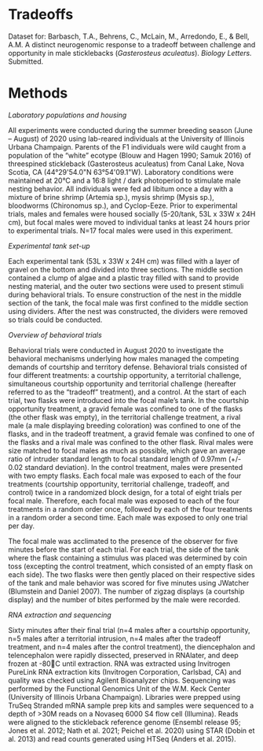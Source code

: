 # Tradeoffs
Dataset for: Barbasch, T.A., Behrens, C., McLain, M., Arredondo, E., & Bell, A.M. A distinct neurogenomic response to a tradeoff between challenge and opportunity in male sticklebacks (_Gasterosteus aculeatus_). _Biology Letters._ Submitted.

# Methods
_Laboratory populations and housing_

All experiments were conducted during the summer breeding season (June – August) of 2020 using lab-reared individuals at the University of Illinois Urbana Champaign. Parents of the F1 individuals were wild caught from a population of the “white” ecotype (Blouw and Hagen 1990; Samuk 2016) of threespined stickleback (Gasterosteus aculeatus) from Canal Lake, Nova Scotia, CA (44°29'54.0"N 63°54'09.1"W). Laboratory conditions were maintained at 20°C and a 16:8 light / dark photoperiod to stimulate male nesting behavior. All individuals were fed ad libitum once a day with a mixture of brine shrimp (Artemia sp.), mysis shrimp (Mysis sp.), bloodworms (Chironomus sp.), and Cyclop-Eeze. Prior to experimental trials, males and females were housed socially (5-20/tank, 53L x 33W x 24H cm), but focal males were moved to individual tanks at least 24 hours prior to experimental trials. N=17 focal males were used in this experiment.

_Experimental tank set-up_

Each experimental tank (53L x 33W x 24H cm) was filled with a layer of gravel on the bottom and divided into three sections. The middle section contained a clump of algae and a plastic tray filled with sand to provide nesting material, and the outer two sections were used to present stimuli during behavioral trials. To ensure construction of the nest in the middle section of the tank, the focal male was first confined to the middle section using dividers. After the nest was constructed, the dividers were removed so trials could be conducted.

_Overview of behavioral trials_

Behavioral trials were conducted in August 2020 to investigate the behavioral mechanisms underlying how males managed the competing demands of courtship and territory defense. Behavioral trials consisted of four different treatments: a courtship opportunity, a territorial challenge, simultaneous courtship opportunity and territorial challenge (hereafter referred to as the “tradeoff” treatment), and a control. At the start of each trial, two flasks were introduced into the focal male’s tank. In the courtship opportunity treatment, a gravid female was confined to one of the flasks (the other flask was empty), in the territorial challenge treatment, a rival male (a male displaying breeding coloration) was confined to one of the flasks, and in the tradeoff treatment, a gravid female was confined to one of the flasks and a rival male was confined to the other flask. Rival males were size matched to focal males as much as possible, which gave an average ratio of intruder standard length to focal standard length of 0.97mm (+/- 0.02 standard deviation). In the control treatment, males were presented with two empty flasks. Each focal male was exposed to each of the four treatments (courtship opportunity, territorial challenge, tradeoff, and control) twice in a randomized block design, for a total of eight trials per focal male. Therefore, each focal male was exposed to each of the four treatments in a random order once, followed by each of the four treatments in a random order a second time. Each male was exposed to only one trial per day. 

The focal male was acclimated to the presence of the observer for five minutes before the start of each trial. For each trial, the side of the tank where the flask containing a stimulus was placed was determined by coin toss (excepting the control treatment, which consisted of an empty flask on each side). The two flasks were then gently placed on their respective sides of the tank and male behavior was scored for five minutes using JWatcher (Blumstein and Daniel 2007). The number of zigzag displays (a courtship display) and the number of bites performed by the male were recorded.

_RNA extraction and sequencing_

Sixty minutes after their final trial (n=4 males after a courtship opportunity, n=5 males after a territorial intrusion, n=4 males after the tradeoff treatment, and n=4 males after the control treatment), the diencephalon and telencephalon were rapidly dissected, preserved in RNAlater, and deep frozen at -80C until extraction. RNA was extracted using Invitrogen PureLink RNA extraction kits (Invitrogen Corporation, Carlsbad, CA) and quality was checked using Agilent Bioanalyzer chips. Sequencing was performed by the Functional Genomics Unit of the W.M. Keck Center (University of Illinois Urbana Champaign). Libraries were prepped using TruSeq Stranded mRNA sample prep kits and samples were sequenced to a depth of >30M reads on a Novaseq 6000 S4 flow cell (Illumina). Reads were aligned to the stickleback reference genome (Ensembl release 95; Jones et al. 2012; Nath et al. 2021; Peichel et al. 2020) using STAR (Dobin et al. 2013) and read counts generated using HTSeq (Anders et al. 2015).

